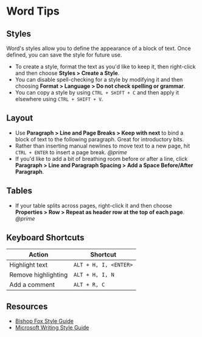 # Word Tips

## Styles

Word's styles allow you to define the appearance of a block of text. Once defined, you can save the style for future use.

* To create a style, format the text as you'd like to keep it, then right-click and then choose **Styles > Create a Style**.
* You can disable spell-checking for a style by modifying it and then choosing **Format > Language > Do not check spelling or grammar**.
* You can copy a style by using `CTRL + SHIFT + C` and then apply it elsewhere using `CTRL + SHIFT + V`.

## Layout

* Use **Paragraph > Line and Page Breaks > Keep with next** to bind a block of text to the following paragraph. Great for introductory bits.
* Rather than inserting manual newlines to move text to a new page, hit `CTRL + ENTER` to insert a page break. *@prime*
* If you'd like to add a bit of breathing room before or after a line, click **Paragraph > Line and Paragraph Spacing > Add a Space Before/After Paragraph**.

## Tables

* If your table splits across pages, right-click it and then choose **Properties > Row > Repeat as header row at the top of each page**. *@prime*

## Keyboard Shortcuts

| Action | Shortcut |
|---|---|
| Highlight text | `ALT + H, I, <ENTER>`|
| Remove highlighting | `ALT + H, I, N`|
| Add a comment | `ALT + R, C`|

## Resources

* [Bishop Fox Style Guide](https://www.bishopfox.com/blog/2018/02/hello-world-introducing-the-bishop-fox-cybersecurity-style-guide/)
* [Microsoft Writing Style Guide](https://docs.microsoft.com/en-us/style-guide/welcome/)
